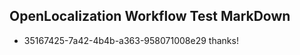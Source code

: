 ## OpenLocalization Workflow Test MarkDown
* 35167425-7a42-4b4b-a363-958071008e29 thanks!

<!--HONumber=Jul16_HO2-->


